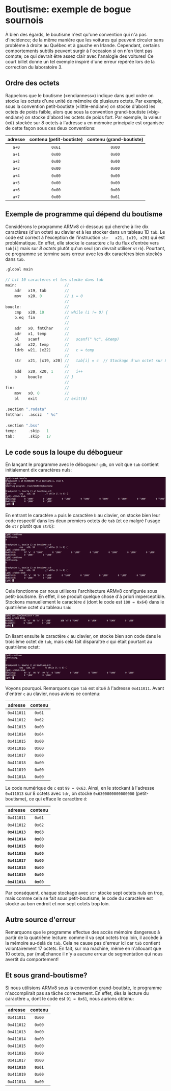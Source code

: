 # Boutisme: exemple de bogue sournois

À bien des égards, le boutisme n'est qu'une convention qui n'a pas d'incidence; de la même manière que les voitures qui
peuvent circuler sans problème à droite au Québec et à gauche en Irlande. Cependant, certains comportements subtils peuvent surgir à
l'occasion si on n'en tient pas compte; ce qui devrait être assez clair avec l'analogie des voitures! Ce court billet donne un
tel exemple inspiré d'une erreur repérée lors de la correction du laboratoire 3.

## Ordre des octets

Rappelons que le boutisme («endianness») indique dans quel ordre on stocke les octets d'une unité de mémoire de plusieurs octets.
Par exemple, sous la convention petit-boutiste («little-endian») on stocke d'abord les octets de poids faible, alors que sous
la convention grand-boutiste («big-endian») on stocke d'abord les octets de poids fort. Par exemple, la valeur ```0x61```
stockée sur 8 octets à l'adresse ```a``` en mémoire principale est organisée de cette façon sous ces deux conventions:

|adresse|contenu (petit-boutiste)|contenu (grand-boutiste)|
|:-:|:-:|:-:|
|```a+0```|```0x61```|```0x00```|
|```a+1```|```0x00```|```0x00```|
|```a+2```|```0x00```|```0x00```|
|```a+3```|```0x00```|```0x00```|
|```a+4```|```0x00```|```0x00```|
|```a+5```|```0x00```|```0x00```|
|```a+6```|```0x00```|```0x00```|
|```a+7```|```0x00```|```0x61```|

## Exemple de programme qui dépend du boutisme 

Considérons le programme ARMv8 ci-dessous qui cherche à lire dix caractères (d'un octet) au clavier et à les stocker dans un tableau 1D ```tab```.
Le code est correct à l'exception de l'instruction ```str   x21, [x19, x20]``` qui est problématique. En effet, elle stocke le caractère ```c```
lu du flux d'entrée vers ```tab[i]``` mais sur *8 octets* plutôt qu'un seul (on devrait utiliser ```strb```). Pourtant, ce programme se termine
sans erreur avec les dix caractères bien stockés dans ```tab```.

```c
.global main

// Lit 10 caractères et les stocke dans tab
main:                     //
    adr   x19, tab        //
    mov   x20, 0          // i = 0
                          //
boucle:                   //
    cmp   x20, 10         // while (i != 0) {
    b.eq  fin             //
                          //
    adr   x0, fmtChar     //
    adr   x1, temp        //
    bl    scanf           //   scanf(" %c", &temp)
    adr   x22, temp       //
    ldrb  w21, [x22]      //   c = temp
                          //
    str   x21, [x19, x20] //   tab[i] = c  // Stockage d'un octet sur 8 octets!
                          //
    add   x20, x20, 1     //   i++
    b     boucle          // }
                          //
fin:                      //
    mov   x0, 0           //
    bl    exit            // exit(0)

.section ".rodata"
fmtChar:  .asciz  " %c"

.section ".bss"
temp:     .skip   1
tab:      .skip   17

```

## Le code sous la loupe du débogueur

En lançant le programme avec le débogueur ```gdb```, on voit que ```tab``` contient initialement dix caractères nuls:

![Sortie de GDB](img/gdb1.png)

En entrant le caractère ```a``` puis le caractère ```b``` au clavier, on stocke bien leur code respectif
dans les deux premiers octets de ```tab``` (et ce malgré l'usage de ```str``` plutôt que ```strb```):

![Sortie de GDB](img/gdb2.png)

Cela fonctionne car nous utilisons l'architecture ARMv8 configurée sous petit-boutisme. En effet, il
se produit quelque chose d'à priori imperceptible. Stockons manuellement le caractère ```d``` (dont
le code est ```100 = 0x64```) dans le quatrième octet du tableau ```tab```:

![Sortie de GDB](img/gdb3.png)

En lisant ensuite le caractère ```c``` au clavier, on stocke bien son code dans le troisième octet de ```tab```,
mais cela fait disparaître ```d``` qui était pourtant au quatrième octet:

![Sortie de GDB](img/gdb4.png)

Voyons pourquoi. Remarquons que ```tab``` est situé à l'adresse ```0x411011```. Avant d'entrer ```c``` au clavier,
nous avions ce contenu:

|adresse|contenu|
|:-:|:-:|
|```0x411011```|```0x61```|
|```0x411012```|```0x62```|
|```0x411013```|```0x00```|
|```0x411014```|```0x64```|
|```0x411015```|```0x00```|
|```0x411016```|```0x00```|
|```0x411017```|```0x00```|
|```0x411018```|```0x00```|
|```0x411019```|```0x00```|
|```0x41101A```|```0x00```|


Le code numérique de ```c``` est ```99 = 0x63```. Ainsi, en le stockant à l'adresse ```0x411013``` sur 8 octets
avec ```ldr```, on stocke ```0x6300000000000000``` (petit-boutisme), ce qui efface le caractère ```d```:

|adresse|contenu|
|:-:|:-:|
|```0x411011```|```0x61```|
|```0x411012```|```0x62```|
|**```0x411013```**|**```0x63```**|
|**```0x411014```**|**```0x00```**|
|**```0x411015```**|**```0x00```**|
|**```0x411016```**|**```0x00```**|
|**```0x411017```**|**```0x00```**|
|**```0x411018```**|**```0x00```**|
|**```0x411019```**|**```0x00```**|
|**```0x41101A```**|**```0x00```**|

Par conséquent, chaque stockage avec ```str``` stocke sept octets nuls en trop, mais comme cela se fait sous petit-boutisme,
le code du caractère est stocké au bon endroit et non sept octets trop loin.

## Autre source d'erreur

Remarquons que le programme effectue des accès mémoire dangereux à partir de la quatrième lecture: comme il va sept
octets trop loin, il accède à la mémoire au-delà de ```tab```. Cela ne cause pas d'erreur ici car ```tab``` contient
volontairement 17 octets. En fait, sur ma machine, même en n'allouant que 10 octets, par (mal)chance il n'y a aucune
erreur de segmentation qui nous avertit du comportement!

## Et sous grand-boutisme?

Si nous utilisions ARMv8 sous la convention grand-boutiste, le programme n'accomplirait pas sa tâche correctement.
En effet, dès la lecture du caractère ```a```, dont le code est ```91 = 0x61```, nous aurions obtenu:

|adresse|contenu|
|:-:|:-:|
|```0x411011```|```0x00```|
|```0x411012```|```0x00```|
|```0x411013```|```0x00```|
|```0x411014```|```0x00```|
|```0x411015```|```0x00```|
|```0x411016```|```0x00```|
|```0x411017```|```0x00```|
|**```0x411018```**|**```0x61```**|
|```0x411019```|```0x00```|
|```0x41101A```|```0x00```|

